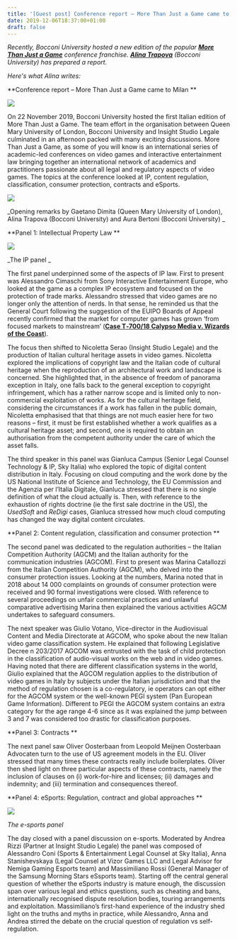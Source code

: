 ```yaml
---
title: '[Guest post] Conference report – More Than Just a Game came to Milan'
date: 2019-12-06T18:37:00+01:00
draft: false
---
```


_Recently, Bocconi University hosted a new edition of the popular **[More Than Just a Game](https://www.mtjg.co.uk/)** conference franchise. **[Alina Trapova](https://www.linkedin.com/in/alina-trapova-a1976257/)** (Bocconi University) has prepared a report._

_Here's what Alina writes:_

  

**Conference report – More Than Just a Game came to Milan **

  

[![](https://1.bp.blogspot.com/-ECa8UD-wi80/XeqQblDL8AI/AAAAAAAANC8/ROviLAh8hToxVfFlxgbTTLYH50--Ep2tgCLcBGAsYHQ/s400/Picture%2B1.png)](https://1.bp.blogspot.com/-ECa8UD-wi80/XeqQblDL8AI/AAAAAAAANC8/ROviLAh8hToxVfFlxgbTTLYH50--Ep2tgCLcBGAsYHQ/s1600/Picture%2B1.png)

On 22 November 2019, Bocconi University hosted the first Italian edition of More Than Just a Game. The team effort in the organisation between Queen Mary University of London, Bocconi University and Insight Studio Legale culminated in an afternoon packed with many exciting discussions. More Than Just a Game, as some of you will know is an international series of academic-led conferences on video games and interactive entertainment law bringing together an international network of academics and practitioners passionate about all legal and regulatory aspects of video games. The topics at the conference looked at IP, content regulation, classification, consumer protection, contracts and eSports. 

  

[![](https://1.bp.blogspot.com/-MBRvLKR-wck/XeqQtG9vGtI/AAAAAAAANDE/1dPORtJ2NcMb4HxSnI8u7_wyh5Pw_xLcgCLcBGAsYHQ/s400/Picture%2B1.png)](https://1.bp.blogspot.com/-MBRvLKR-wck/XeqQtG9vGtI/AAAAAAAANDE/1dPORtJ2NcMb4HxSnI8u7_wyh5Pw_xLcgCLcBGAsYHQ/s1600/Picture%2B1.png)

_Opening remarks by Gaetano Dimita (Queen Mary University of London), Alina Trapova (Bocconi University) and Aura Bertoni (Bocconi University) _

**Panel 1: Intellectual Property Law **

  

[![](https://1.bp.blogspot.com/-514umE-erL0/XeqQ9CpQXXI/AAAAAAAANDM/4ozOhMnZdFs_IYabDDHo5D_nizxq2iQywCLcBGAsYHQ/s400/Picture%2B1.png)](https://1.bp.blogspot.com/-514umE-erL0/XeqQ9CpQXXI/AAAAAAAANDM/4ozOhMnZdFs_IYabDDHo5D_nizxq2iQywCLcBGAsYHQ/s1600/Picture%2B1.png)

_The IP panel _

The first panel underpinned some of the aspects of IP law. First to present was Alessandro Cimaschi from Sony Interactive Entertainment Europe, who looked at the game as a complex IP ecosystem and focused on the protection of trade marks. Alessandro stressed that video games are no longer only the attention of nerds. In that sense, he reminded us that the General Court following the suggestion of the EUIPO Boards of Appeal recently confirmed that the market for computer games has grown ‘from focused markets to mainstream’ ([**Case T‑700/18 Calypso Media v. Wizards of the Coast**](http://curia.europa.eu/juris/document/document.jsf;jsessionid=E308C060F3657FCE7D7F361FD94B4D55?text=&docid=218927&pageIndex=0&doclang=en&mode=lst&dir=&occ=first&part=1&cid=5512499)). 

  

The focus then shifted to Nicoletta Serao (Insight Studio Legale) and the production of Italian cultural heritage assets in video games. Nicoletta explored the implications of copyright law and the Italian code of cultural heritage when the reproduction of an architectural work and landscape is concerned. She highlighted that, in the absence of freedom of panorama exception in Italy, one falls back to the general exception to copyright infringement, which has a rather narrow scope and is limited only to non-commercial exploitation of works. As for the cultural heritage field, considering the circumstances if a work has fallen in the public domain, Nicoletta emphasised that that things are not much easier here for two reasons – first, it must be first established whether a work qualifies as a cultural heritage asset; and second, one is required to obtain an authorisation from the competent authority under the care of which the asset falls. 

  

The third speaker in this panel was Gianluca Campus (Senior Legal Counsel Technology & IP, Sky Italia) who explored the topic of digital content distribution in Italy. Focusing on cloud computing and the work done by the US National Institute of Science and Technology, the EU Commission and the Agenzia per l’Italia Digitale, Gianluca stressed that there is no single definition of what the cloud actually is. Then, with reference to the exhaustion of rights doctrine (ie the first sale doctrine in the US), the _UsedSoft_ and _ReDigi_ cases, Gianluca stressed how much cloud computing has changed the way digital content circulates. 

  

**Panel 2: Content regulation, classification and consumer protection **

  

The second panel was dedicated to the regulation authorities – the Italian Competition Authority (AGCM) and the Italian authority for the communication industries (AGCOM). First to present was Marina Catallozzi from the Italian Competition Authority (AGCM), who delved into the consumer protection issues. Looking at the numbers, Marina noted that in 2018 about 14 000 complaints on grounds of consumer protection were received and 90 formal investigations were closed. With reference to several proceedings on unfair commercial practices and unlawful comparative advertising Marina then explained the various activities AGCM undertakes to safeguard consumers. 

  

The next speaker was Giulio Votano, Vice-director in the Audiovisual Content and Media Directorate at AGCOM, who spoke about the new Italian video game classification system. He explained that following Legislative Decree n 203/2017 AGCOM was entrusted with the task of child protection in the classification of audio-visual works on the web and in video games. Having noted that there are different classification systems in the world, Giulio explained that the AGCOM regulation applies to the distribution of video games in Italy by subjects under the Italian jurisdiction and that the method of regulation chosen is a co-regulatory, ie operators can opt either for the AGCOM system or the well-known PEGI system (Pan European Game Information). Different to PEGI the AGCOM system contains an extra category for the age range 4-6 since as it was explained the jump between 3 and 7 was considered too drastic for classification purposes. 

  

**Panel 3: Contracts **

  

The next panel saw Oliver Oosterbaan from Leopold Meijnen Oosterbaan Advocaten turn to the use of US agreement models in the EU. Oliver stressed that many times these contracts really include boilerplates. Oliver then shed light on three particular aspects of these contracts, namely the inclusion of clauses on (i) work-for-hire and licenses; (ii) damages and indemnity; and (iii) termination and consequences thereof. 

  

**Panel 4: eSports: Regulation, contract and global approaches **

[![](https://1.bp.blogspot.com/-s2uRVDuhsa0/XeqRoLxGRMI/AAAAAAAANDU/Knm4Ua3Q-i4x03PAPdqaVIdjxRGY9-5wgCLcBGAsYHQ/s400/Picture%2B1.png)](https://1.bp.blogspot.com/-s2uRVDuhsa0/XeqRoLxGRMI/AAAAAAAANDU/Knm4Ua3Q-i4x03PAPdqaVIdjxRGY9-5wgCLcBGAsYHQ/s1600/Picture%2B1.png)

_The e-sports panel_

The day closed with a panel discussion on e-sports. Moderated by Andrea Rizzi (Partner at Insight Studio Legale) the panel was composed of Alessandro Coni (Sports & Entertainment Legal Counsel at Sky Italia), Anna Stanishevskaya (Legal Counsel at Vizor Games LLC and Legal Advisor for Nemiga Gaming Esports team) and Massimiliano Rossi (General Manager of the Samsung Morning Stars eSsports team). Starting off the central general question of whether the eSports industry is mature enough, the discussion span over various legal and ethics questions, such as cheating and bans, internationally recognised dispute resolution bodies, touring arrangements and exploitation. Massimiliano’s first-hand experience of the industry shed light on the truths and myths in practice, while Alessandro, Anna and Andrea stirred the debate on the crucial question of regulation vs self-regulation.